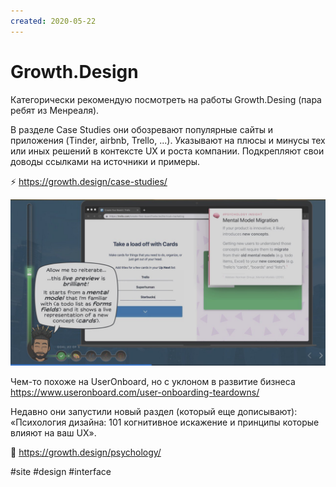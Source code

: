 ```yaml
---
created: 2020-05-22
---
```


# Growth.Design

Категорически рекомендую посмотреть на работы Growth.Desing (пара ребят из Менреаля).

В разделе Case Studies они обозревают популярные сайты и приложения (Tinder, airbnb, Trello, ...).
Указывают на плюсы и минусы тех или иных решений в контексте UX и роста компании.
Подкрепляют свои доводы ссылками на источники и примеры.

⚡️ https://growth.design/case-studies/

![Growth.Design screenshot](growth.design.jpeg "Growth.Design screenshot")

Чем-то похоже на UserOnboard, но с уклоном в развитие бизнеса
https://www.useronboard.com/user-onboarding-teardowns/

Недавно они запустили новый раздел (который еще дописывают): «Психология дизайна: 101 когнитивное искажение и принципы которые влияют на ваш UX».

🧠 https://growth.design/psychology/

#site #design #interface
